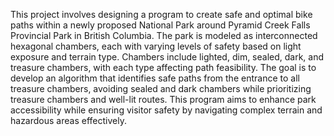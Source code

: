 This project involves designing a program to create safe and optimal bike paths within a newly proposed National Park around Pyramid Creek Falls Provincial Park in British Columbia. 
The park is modeled as interconnected hexagonal chambers, each with varying levels of safety based on light exposure and terrain type. 
Chambers include lighted, dim, sealed, dark, and treasure chambers, with each type affecting path feasibility. 
The goal is to develop an algorithm that identifies safe paths from the entrance to all treasure chambers, avoiding sealed and dark chambers while prioritizing treasure chambers and well-lit routes. 
This program aims to enhance park accessibility while ensuring visitor safety by navigating complex terrain and hazardous areas effectively.
